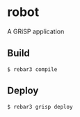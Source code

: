 robot
=====

A GRiSP application

Build
-----

    $ rebar3 compile

Deploy
------

    $ rebar3 grisp deploy

